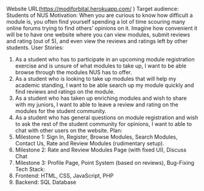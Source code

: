 Website URL(https://modiforbital.herokuapp.com/ )
Target audience: Students of NUS
Motivation: When you are curious to know how difficult a module is, you often find yourself spending a lot of time scouring many online forums trying to find others’ opinions on it. Imagine how convenient it will be to have one website where you can view modules, submit reviews and rating (out of 5), and even view the reviews and ratings left by other students.
User Stories:
1.	As a student who has to participate in an upcoming module registration exercise and is unsure of what modules to take up, I want to be able browse through the modules NUS has to offer.
2.	As a student who is looking to take up modules that will help my academic standing, I want to be able search up my module quickly and find reviews and ratings on the module.
3.	As a student who has taken up enriching modules and wish to share with my juniors, I want to able to leave a review and rating on the modules for the student community.
4.	As a student who has general questions on module registration and wish to ask the rest of the student community for opinions, I want to able to chat with other users on the website.
Plan:
1.	Milestone 1: Sign In, Register, Browse Modules, Search Modules, Contact Us, Rate and Review Modules (rudimentary setup).
2.	Milestone 2: Rate and Review Modules Page (with fixed UI), Discuss Chat
3.	Milestone 3: Profile Page, Point System (based on reviews), Bug-Fixing
Tech Stack:
1.	Frontend: HTML, CSS, JavaScript, PHP
2.	Backend: SQL Database

